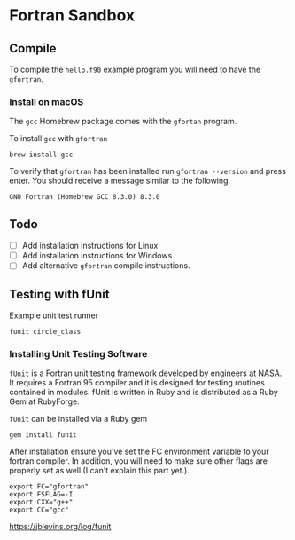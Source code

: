 # Fortran Sandbox

## Compile
To compile the `hello.f90` example program you will need to have the
`gfortran`.

### Install on macOS
The `gcc` Homebrew package comes with the `gfortan` program.

To install `gcc` with `gfortran`

```
brew install gcc
```

To verify that `gfortran` has been installed run `gfortran --version` and
press enter. You should receive a message similar to the following.

```
GNU Fortran (Homebrew GCC 8.3.0) 8.3.0
```

## Todo

- [ ] Add installation instructions for Linux
- [ ] Add installation instructions for Windows
- [ ] Add alternative `gfortran` compile instructions.

## Testing with fUnit
Example unit test runner
```
funit circle_class
```

### Installing Unit Testing Software
`fUnit` is a Fortran unit testing framework developed by engineers at NASA. It 
requires a Fortran 95 compiler and it is designed for testing routines 
contained in modules. fUnit is written in Ruby and is distributed as a Ruby 
Gem at RubyForge.

`fUnit` can be installed via a Ruby gem
```
gem install funit
```

After installation ensure you've set the FC environment variable to your
fortran compiler. In addition, you will need to make sure other flags are
properly set as well (I can't explain this part yet.).
```
export FC="gfortran"
export FSFLAG=-I
export CXX="g++"
export CC="gcc"
```

https://jblevins.org/log/funit
